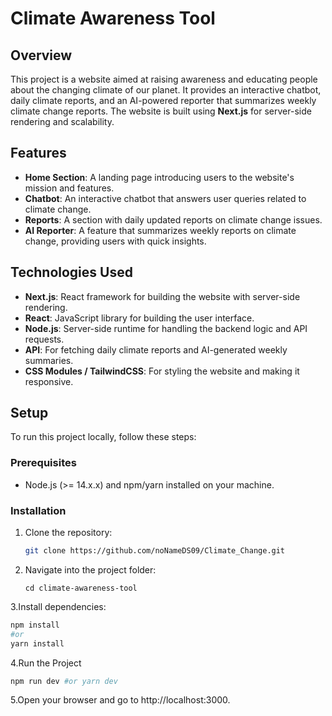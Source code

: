 # Climate Awareness Tool

## Overview

This project is a website aimed at raising awareness and educating people about the changing climate of our planet. It provides an interactive chatbot, daily climate reports, and an AI-powered reporter that summarizes weekly climate change reports. The website is built using **Next.js** for server-side rendering and scalability.

## Features

- **Home Section**: A landing page introducing users to the website's mission and features.
- **Chatbot**: An interactive chatbot that answers user queries related to climate change.
- **Reports**: A section with daily updated reports on climate change issues.
- **AI Reporter**: A feature that summarizes weekly reports on climate change, providing users with quick insights.

## Technologies Used

- **Next.js**: React framework for building the website with server-side rendering.
- **React**: JavaScript library for building the user interface.
- **Node.js**: Server-side runtime for handling the backend logic and API requests.
- **API**: For fetching daily climate reports and AI-generated weekly summaries.
- **CSS Modules / TailwindCSS**: For styling the website and making it responsive.

## Setup

To run this project locally, follow these steps:

### Prerequisites

- Node.js (>= 14.x.x) and npm/yarn installed on your machine.

### Installation

1. Clone the repository:
   ```bash
   git clone https://github.com/noNameDS09/Climate_Change.git
   ```
2. Navigate into the project folder:
   ```
   cd climate-awareness-tool
   ```
3.Install dependencies:
  ```bash
  npm install
  #or
  yarn install
  ```
4.Run the Project
  ```bash
  npm run dev #or yarn dev
  ```
5.Open your browser and go to http://localhost:3000.
  

